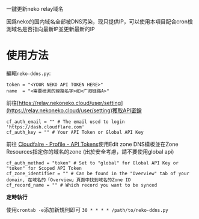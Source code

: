一鍵更新neko relay域名

因爲neko的国内域名全部被DNS污染，现只提供IP，可以使用本項目配合cron檢測域名是否指向最新IP並更新最新的IP

# 使用方法
編輯`neko-ddns.py`:
```
token = "<YOUR NEKO API TOKEN HERE>" 
name  = "<需要檢測的線路名字>如<广港链路A>"
```
前往[https://relay.nekoneko.cloud/user/setting](https://relay.nekoneko.cloud/user/setting)獲取API密鑰

```
cf_auth_email = "" # The email used to login 'https://dash.cloudflare.com'
cf_auth_key = "" # Your API Token or Global API Key 
```
前往 [Cloudfalre - Profile - API Tokens](https://dash.cloudflare.com/profile/api-tokens)使用Edit zone DNS模板並在Zone Resources指定你的域名的zone (出於安全考慮，請不要使用global api)

```
cf_auth_method = "token" # Set to "global" for Global API Key or "token" for Scoped API Token
cf_zone_identifier = "" # Can be found in the "Overview" tab of your domain, 在域名的「Overview」頁面中找到域名的Zone ID
cf_record_name = "" # Which record you want to be synced
```

**定時執行**

使用`crontab -e`添加新規則即可
`30 * * * * /path/to/neko-ddns.py`
